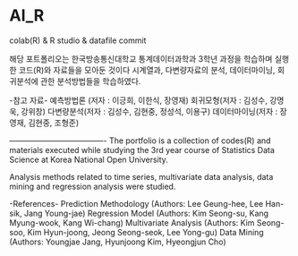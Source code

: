 # AI_R
colab(R) & R studio & datafile commit

해당 포트폴리오는 한국방송통신대학교 통계데이터과학과 3학년 과정을 학습하며 실행한 코드(R)와 자료들을 모아둔 것이다
시계열과, 다변량자료의 분석, 데이터마이닝, 회귀분석에 관한 분석방법들을 학습하였다.

-참고 자료-
예측방법론 (저자 : 이긍희, 이한식, 장영재)
회귀모형(저자 : 김성수, 강명욱, 강위창)
다변량분석(저자 : 김성수, 김현중, 정성석, 이용구)
데이터마이닝(저자 : 장영재, 김현중, 조형준)

————————————-
The portfolio is a collection of codes(R) and materials executed while studying the 3rd year course of Statistics Data Science at Korea National Open University.

Analysis methods related to time series, multivariate data analysis, data mining and regression analysis were studied.

-References-
Prediction Methodology (Authors: Lee Geung-hee, Lee Han-sik, Jang Young-jae)
Regression Model (Authors: Kim Seong-su, Kang Myung-wook, Kang Wi-chang)
Multivariate Analysis (Authors: Kim Seong-soo, Kim Hyun-joong, Jeong Seong-seok, Lee Yong-gu)
Data Mining (Authors: Youngjae Jang, Hyunjoong Kim, Hyeongjun Cho)
